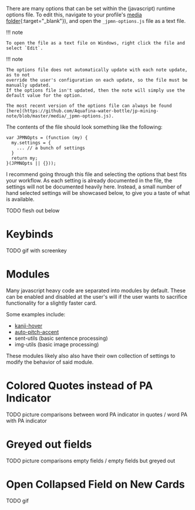 
There are many options that can be set within the (javascript) runtime options file.
To edit this, navigate to your profile's
[media folder](faq.md#where-is-the-x-folder-in-anki){:target="_blank"}),
and open the `_jpmn-options.js` file as a text file.

!!! note

    To open the file as a text file on Windows, right click the file and select `Edit`.


!!! note

    The options file does not automatically update with each note update, as to not
    override the user's configuration on each update, so the file must be manually updated.
    If the options file isn't updated, then the note will simply use the default value for the option.

    The most recent version of the options file can always be found
    [here](https://github.com/Aquafina-water-bottle/jp-mining-note/blob/master/media/_jpmn-options.js).


The contents of the file should look something like the following:
```
var JPMNOpts = (function (my) {
  my.settings = {
    ... // a bunch of settings
  }
  return my;
}(JPMNOpts || {}));
```



I recommend going through this file and selecting the options that best fits your workflow.
As each setting is already documented in the file,
the settings will not be documented heavily here.
Instead, a small number of hand selected settings will be showcased below,
to give you a taste of what is available.

TODO flesh out below

# Keybinds
TODO gif with screenkey

# Modules
Many javascript heavy code are separated into modules by default.
These can be enabled and disabled at the user's will if the user
wants to sacrifice functionality for a slightly faster card.

Some examples include:

- [kanji-hover](kanjihover.md)
- [auto-pitch-accent](autopa.md)
- sent-utils (basic sentence processing)
- img-utils (basic image processing)

These modules likely also also have their own collection of settings
to modify the behavior of said module.

# Colored Quotes instead of PA Indicator
TODO picture comparisons between word PA indicator in quotes / word PA with PA indicator

# Greyed out fields
TODO picture comparisons empty fields / empty fields but greyed out

# Open Collapsed Field on New Cards
TODO gif

